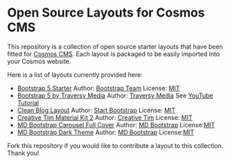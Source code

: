 # Open Source Layouts for Cosmos CMS

This repository is a collection of open source starter layouts that have been fitted for [Cosmos CMS](https://cosmos.moonrise.net).
Each layout is packaged to be easily imported into your Cosmos website.

Here is a list of layouts currently provided here:

* [Bootstrap 5 Starter](https://cosmos-layouts.moonrise.net/Layouts/bs5-strt/layout.html) Author: [Bootstrap Team](https://getbootstrap.com/docs/5.0/examples/starter-template/) License: [MIT](https://github.com/twbs/bootstrap/blob/main/LICENSE)
* [Bootstrap 5 by Traversy Media](https://cosmos-layouts.moonrise.net/Layouts/tm-dev/layout.html) Author: [Traversy Media](https://traversymedia.com/) See [YouTube Tutorial](https://youtu.be/4sosXZsdy-s)
* [Clean Blog Layout](https://cosmos-layouts.moonrise.net/Layouts/sb-cb/layout.html) Author: [Start Bootstrap](https://github.com/StartBootstrap/startbootstrap-clean-blog/) License: [MIT](https://github.com/StartBootstrap/startbootstrap-clean-blog/blob/master/LICENSE)
* [Creative Tim Material Kit 2](https://cosmos-layouts.moonrise.net/Layouts/ct-mk2/layout.html) Author: [Creative Tim](https://www.creative-tim.com/) License: [MIT](https://github.com/timcreative/freebies/blob/master/LICENSE.md)
* [MD Bootstrap Carousel Full Cover](https://cosmos-layouts.moonrise.net/Layouts/mdb-cfc/layout.html) Author: [MD Bootstrap](https://mdbootstrap.com/freebies/carousel-full-cover/) License:[MIT](https://mdbootstrap.com/general/license/)
* [MD Bootstrap Dark Theme](https://cosmos-layouts.moonrise.net/Layouts/mdb-dark/layout.html) Author: [MD Bootstrap](https://github.com/mdbootstrap/bootstrap-5-dark-theme) License:[MIT](https://mdbootstrap.com/general/license/)

Fork this repository if you would like to contribute a layout to this collection. Thank you!